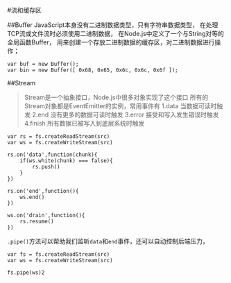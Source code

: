 #流和缓存区


##Buffer
JavaScript本身没有二进制数据类型，只有字符串数据类型，
在处理TCP流或文件流时必须使用二进制数据，
在Node.js中定义了一个与String对等的全局函数Buffer，
用来创建一个存放二进制数据的缓存区，对二进制数据进行操作；

	var buf = new Buffer();
	var bin = new Buffer([ 0x68, 0x65, 0x6c, 0x6c, 0x6f ]);



##Stream
> Stream是一个抽象接口，Node.js中很多对象实现了这个接口
> 所有的Stream对象都是EventEmitter的实例，常用事件有
> 1.data   当数据可读时触发
> 2.end    没有更多的数据可读时触发
> 3.error  接受和写入发生错误时触发
> 4.finish 所有数据已被写入到底层系统时触发

    var rs = fs.createReadStream(src)
    var ws = fs.createWriteStream(src)

    rs.on('data',function(chunk){
        if(ws.white(chunk) === false){
            rs.push()
        }
    })

    rs.on('end',function(){
        ws.end()
    })

    ws.on('drain',function(){
        rs.resume()
    })

`.pipe()`方法可以帮助我们监听`data`和`end`事件，还可以自动控制后端压力，

    var fs = fs.createReadStream(src)
    var ws = fs.createWriteStream(src)

    fs.pipe(ws)2